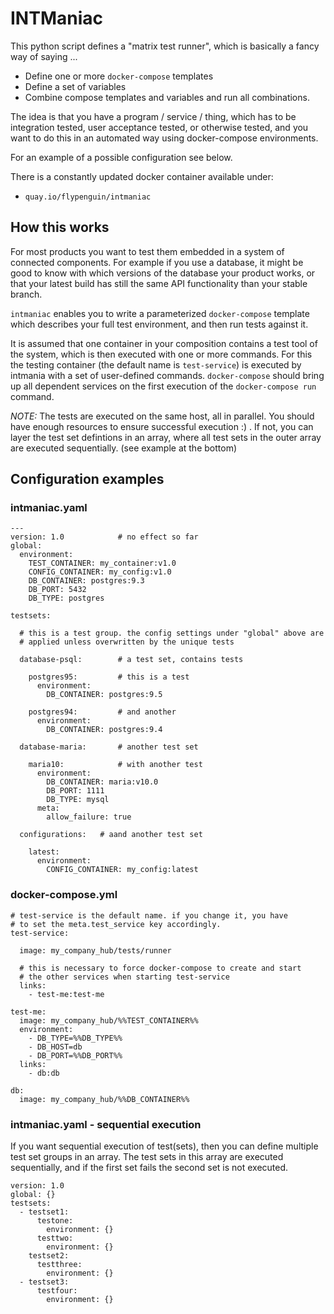# INTManiac

This python script defines a "matrix test runner", which is basically a fancy way of saying ...

* Define one or more `docker-compose` templates
* Define a set of variables
* Combine compose templates and variables and run all combinations.

The idea is that you have a program / service / thing, which has to be integration tested, user acceptance tested, or otherwise tested, and you want to do this in an automated way using docker-compose environments.

For an example of a possible configuration see below.

There is a constantly updated docker container available under:

* `quay.io/flypenguin/intmaniac`


## How this works

For most products you want to test them embedded in a system of connected components. For example if you use a database, it might be good to know with which versions of the database your product works, or that your latest build has still the same API functionality than your stable branch.

`intmaniac` enables you to write a parameterized `docker-compose` template which describes your full test environment, and then run tests against it.

It is assumed that one container in your composition contains a test tool of the system, which is then executed with one or more commands. For this the testing container (the default name is `test-service`) is executed by intmania with a set of user-defined commands. `docker-compose` should bring up all dependent services on the first execution of the `docker-compose run` command.

*NOTE:* The tests are executed on the same host, all in parallel. You should have enough resources to ensure successful execution :) . If not, you can layer the test set defintions in an array, where all test sets in the outer array are executed sequentially. (see example at the bottom)

## Configuration examples


### intmaniac.yaml

    ---
    version: 1.0            # no effect so far
    global:
      environment:
        TEST_CONTAINER: my_container:v1.0
        CONFIG_CONTAINER: my_config:v1.0
        DB_CONTAINER: postgres:9.3
        DB_PORT: 5432
        DB_TYPE: postgres

    testsets:

      # this is a test group. the config settings under "global" above are
      # applied unless overwritten by the unique tests

      database-psql:        # a test set, contains tests

        postgres95:         # this is a test
          environment:
            DB_CONTAINER: postgres:9.5

        postgres94:         # and another
          environment:
            DB_CONTAINER: postgres:9.4

      database-maria:       # another test set

        maria10:            # with another test
          environment:
            DB_CONTAINER: maria:v10.0
            DB_PORT: 1111
            DB_TYPE: mysql
          meta:
            allow_failure: true

      configurations:   # aand another test set

        latest:
          environment:
            CONFIG_CONTAINER: my_config:latest


### docker-compose.yml

    # test-service is the default name. if you change it, you have
    # to set the meta.test_service key accordingly.
    test-service:

      image: my_company_hub/tests/runner

      # this is necessary to force docker-compose to create and start
      # the other services when starting test-service
      links:
        - test-me:test-me

    test-me:
      image: my_company_hub/%%TEST_CONTAINER%%
      environment:
        - DB_TYPE=%%DB_TYPE%%
        - DB_HOST=db
        - DB_PORT=%%DB_PORT%%
      links:
        - db:db

    db:
      image: my_company_hub/%%DB_CONTAINER%%


### intmaniac.yaml - sequential execution

If you want sequential execution of test(sets), then you can define multiple test set groups in an array. The test sets in this array are executed sequentially, and if the first set fails the second set is not executed.

    version: 1.0
    global: {}
    testsets:
      - testset1:
          testone:
            environment: {}
          testtwo:
            environment: {}
        testset2:
          testthree:
            environment: {}
      - testset3:
          testfour:
            environment: {}
